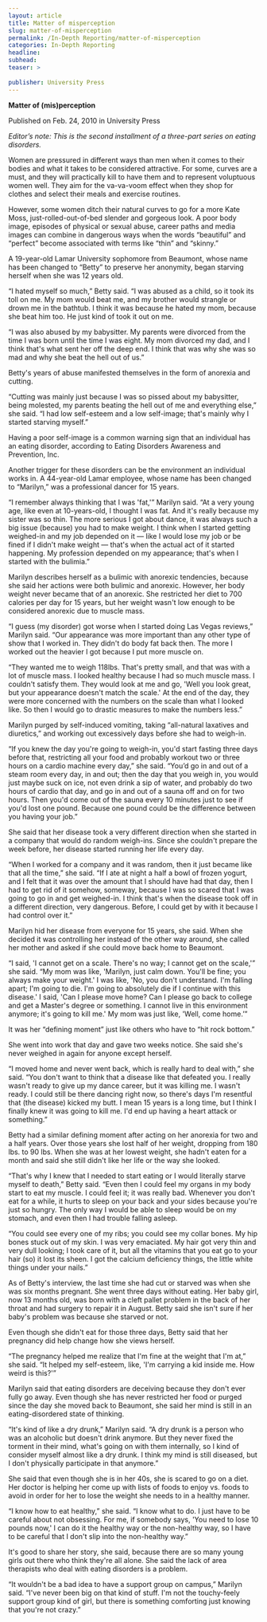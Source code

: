 ```yaml
---
layout: article
title: Matter of misperception
slug: matter-of-misperception
permalink: /In-Depth Reporting/matter-of-misperception
categories: In-Depth Reporting
headline: 
subhead: 
teaser: >
  
publisher: University Press
---
```


__Matter of \(mis\)perception__

Published on Feb\. 24, 2010 in University Press

*Editor’s note: This is the second installment of a three\-part series on eating disorders\.*

Women are pressured in different ways than men when it comes to their bodies and what it takes to be considered attractive\. For some, curves are a must, and they will practically kill to have them and to represent voluptuous women well\. They aim for the va\-va\-voom effect when they shop for clothes and select their meals and exercise routines\.

However, some women ditch their natural curves to go for a more Kate Moss, just\-rolled\-out\-of\-bed slender and gorgeous look\. A poor body image, episodes of physical or sexual abuse, career paths and media images can combine in dangerous ways when the words “beautiful” and “perfect” become associated with terms like “thin” and “skinny\.”

A 19\-year\-old Lamar University sophomore from Beaumont, whose name has been changed to “Betty” to preserve her anonymity, began starving herself when she was 12 years old\.

“I hated myself so much,” Betty said\. “I was abused as a child, so it took its toll on me\. My mom would beat me, and my brother would strangle or drown me in the bathtub\. I think it was because he hated my mom, because she beat him too\. He just kind of took it out on me\.

“I was also abused by my babysitter\. My parents were divorced from the time I was born until the time I was eight\. My mom divorced my dad, and I think that's what sent her off the deep end\. I think that was why she was so mad and why she beat the hell out of us\.”

Betty's years of abuse manifested themselves in the form of anorexia and cutting\.

“Cutting was mainly just because I was so pissed about my babysitter, being molested, my parents beating the hell out of me and everything else,” she said\. “I had low self\-esteem and a low self\-image; that's mainly why I started starving myself\.”

Having a poor self\-image is a common warning sign that an individual has an eating disorder, according to Eating Disorders Awareness and Prevention, Inc\.

Another trigger for these disorders can be the environment an individual works in\. A 44\-year\-old Lamar employee, whose name has been changed to “Marilyn,” was a professional dancer for 15 years\.

“I remember always thinking that I was 'fat,'” Marilyn said\. “At a very young age, like even at 10\-years\-old, I thought I was fat\. And it's really because my sister was so thin\. The more serious I got about dance, it was always such a big issue \(because\) you had to make weight\. I think when I started getting weighed\-in and my job depended on it — like I would lose my job or be fined if I didn't make weight — that's when the actual act of it started happening\. My profession depended on my appearance; that's when I started with the bulimia\.”

Marilyn describes herself as a bulimic with anorexic tendencies, because she said her actions were both bulimic and anorexic\. However, her body weight never became that of an anorexic\. She restricted her diet to 700 calories per day for 15 years, but her weight wasn't low enough to be considered anorexic due to muscle mass\.

“I guess \(my disorder\) got worse when I started doing Las Vegas reviews,” Marilyn said\. “Our appearance was more important than any other type of show that I worked in\. They didn't do body fat back then\. The more I worked out the heavier I got because I put more muscle on\.

“They wanted me to weigh 118lbs\. That's pretty small, and that was with a lot of muscle mass\. I looked healthy because I had so much muscle mass\. I couldn't satisfy them\. They would look at me and go, 'Well you look great, but your appearance doesn't match the scale\.' At the end of the day, they were more concerned with the numbers on the scale than what I looked like\. So then I would go to drastic measures to make the numbers less\.”

Marilyn purged by self\-induced vomiting, taking “all\-natural laxatives and diuretics,” and working out excessively days before she had to weigh\-in\.

“If you knew the day you're going to weigh\-in, you'd start fasting three days before that, restricting all your food and probably workout two or three hours on a cardio machine every day,” she said\. “You’d go in and out of a steam room every day, in and out; then the day that you weigh in, you would just maybe suck on ice, not even drink a sip of water, and probably do two hours of cardio that day, and go in and out of a sauna off and on for two hours\. Then you'd come out of the sauna every 10 minutes just to see if you'd lost one pound\. Because one pound could be the difference between you having your job\.”

She said that her disease took a very different direction when she started in a company that would do random weigh\-ins\. Since she couldn't prepare the week before, her disease started running her life every day\.

“When I worked for a company and it was random, then it just became like that all the time,” she said\. “If I ate at night a half a bowl of frozen yogurt, and I felt that it was over the amount that I should have had that day, then I had to get rid of it somehow, someway, because I was so scared that I was going to go in and get weighed\-in\. I think that's when the disease took off in a different direction, very dangerous\. Before, I could get by with it because I had control over it\.”

Marilyn hid her disease from everyone for 15 years, she said\. When she decided it was controlling her instead of the other way around, she called her mother and asked if she could move back home to Beaumont\.

“I said, 'I cannot get on a scale\. There's no way; I cannot get on the scale,'” she said\. “My mom was like, 'Marilyn, just calm down\. You'll be fine; you always make your weight\.' I was like, 'No, you don't understand\. I'm falling apart; I'm going to die\. I'm going to absolutely die if I continue with this disease\.' I said, 'Can I please move home? Can I please go back to college and get a Master's degree or something\. I cannot live in this environment anymore; it's going to kill me\.' My mom was just like, 'Well, come home\.’”

It was her “defining moment” just like others who have to “hit rock bottom\.”

She went into work that day and gave two weeks notice\. She said she's never weighed in again for anyone except herself\.

“I moved home and never went back, which is really hard to deal with,” she said\. “You don't want to think that a disease like that defeated you\. I really wasn't ready to give up my dance career, but it was killing me\. I wasn't ready\. I could still be there dancing right now, so there's days I'm resentful that \(the disease\) kicked my butt\. I mean 15 years is a long time, but I think I finally knew it was going to kill me\. I'd end up having a heart attack or something\.”

Betty had a similar defining moment after acting on her anorexia for two and a half years\. Over those years she lost half of her weight, dropping from 180 lbs\. to 90 lbs\. When she was at her lowest weight, she hadn't eaten for a month and said she still didn't like her life or the way she looked\.

“That's why I knew that I needed to start eating or I would literally starve myself to death,” Betty said\. “Even then I could feel my organs in my body start to eat my muscle\. I could feel it; it was really bad\. Whenever you don't eat for a while, it hurts to sleep on your back and your sides because you're just so hungry\. The only way I would be able to sleep would be on my stomach, and even then I had trouble falling asleep\.

“You could see every one of my ribs; you could see my collar bones\. My hip bones stuck out of my skin\. I was very emaciated\. My hair got very thin and very dull looking; I took care of it, but all the vitamins that you eat go to your hair \(so\) it lost its sheen\. I got the calcium deficiency things, the little white things under your nails\.”

As of Betty's interview, the last time she had cut or starved was when she was six months pregnant\. She went three days without eating\. Her baby girl, now 13 months old, was born with a cleft pallet problem in the back of her throat and had surgery to repair it in August\. Betty said she isn't sure if her baby's problem was because she starved or not\.

Even though she didn't eat for those three days, Betty said that her pregnancy did help change how she views herself\.

“The pregnancy helped me realize that I'm fine at the weight that I'm at,” she said\. “It helped my self\-esteem, like, 'I'm carrying a kid inside me\. How weird is this?'”

Marilyn said that eating disorders are deceiving because they don't ever fully go away\. Even though she has never restricted her food or purged since the day she moved back to Beaumont, she said her mind is still in an eating\-disordered state of thinking\.

“It's kind of like a dry drunk,” Marilyn said\. “A dry drunk is a person who was an alcoholic but doesn't drink anymore\. But they never fixed the torment in their mind, what's going on with them internally, so I kind of consider myself almost like a dry drunk\. I think my mind is still diseased, but I don't physically participate in that anymore\.”

She said that even though she is in her 40s, she is scared to go on a diet\. Her doctor is helping her come up with lists of foods to enjoy vs\. foods to avoid in order for her to lose the weight she needs to in a healthy manner\.

“I know how to eat healthy,” she said\. “I know what to do\. I just have to be careful about not obsessing\. For me, if somebody says, 'You need to lose 10 pounds now,' I can do it the healthy way or the non\-healthy way, so I have to be careful that I don't slip into the non\-healthy way\.”

It's good to share her story, she said, because there are so many young girls out there who think they're all alone\. She said the lack of area therapists who deal with eating disorders is a problem\.

“It wouldn't be a bad idea to have a support group on campus,” Marilyn said\. “I've never been big on that kind of stuff\. I'm not the touchy\-feely support group kind of girl, but there is something comforting just knowing that you're not crazy\.”


